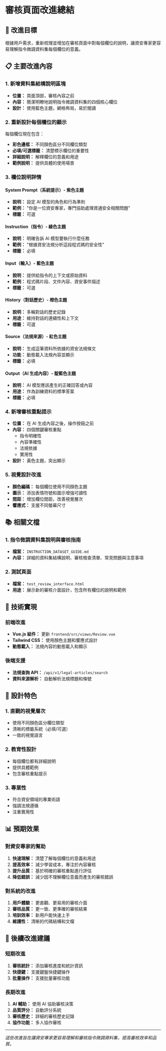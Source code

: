 # 審核頁面改進總結

## 🎯 改進目標

根據用戶需求，重新梳理並增加在審核頁面中對每個欄位的說明，讓資安專家更容易理解指令微調資料集每個欄位的意義。

## 📋 主要改進內容

### 1. 新增資料集結構說明區塊
- **位置：** 頁面頂部，審核內容之前
- **內容：** 簡潔明瞭地說明指令微調資料集的四個核心欄位
- **設計：** 使用藍色主題，網格佈局，易於閱讀

### 2. 重新設計每個欄位的顯示
每個欄位現在包含：
- **彩色邊框：** 不同顏色區分不同欄位類型
- **必填/可選標籤：** 清楚標示欄位的重要性
- **詳細說明：** 解釋欄位的意義和用途
- **範例說明：** 提供具體的使用場景

### 3. 欄位說明詳情

#### System Prompt（系統提示）- 紫色主題
- **說明：** 設定 AI 模型的角色和行為準則
- **範例：** "你是一位資安專家，專門協助處理資通安全相關問題"
- **標籤：** 可選

#### Instruction（指令）- 綠色主題
- **說明：** 明確告訴 AI 模型要執行什麼任務
- **範例：** "根據資安法規分析這段程式碼的安全性"
- **標籤：** 必填

#### Input（輸入）- 藍色主題
- **說明：** 提供給指令的上下文或原始資料
- **範例：** 程式碼片段、文件內容、資安事件描述
- **標籤：** 可選

#### History（對話歷史）- 橙色主題
- **說明：** 多輪對話的歷史記錄
- **用途：** 維持對話的連續性和上下文
- **標籤：** 可選

#### Source（法規來源）- 紅色主題
- **說明：** 生成這筆資料所依據的資安法規條文
- **功能：** 動態載入法規內容並顯示
- **標籤：** 必填

#### Output（AI 生成內容）- 靛藍色主題
- **說明：** AI 模型應該產生的正確回答或內容
- **用途：** 作為訓練資料的標準答案
- **標籤：** 必填

### 4. 新增審核重點提示
- **位置：** 在 AI 生成內容之後，操作按鈕之前
- **內容：** 四個關鍵審核重點
  - 指令明確性
  - 內容準確性
  - 法規依據
  - 實用性
- **設計：** 黃色主題，突出顯示

### 5. 視覺設計改進
- **顏色編碼：** 每個欄位使用不同顏色主題
- **圖示：** 添加表情符號和圖示增強可讀性
- **間距：** 增加欄位間距，改善視覺層次
- **響應式：** 支援不同螢幕尺寸

## 📚 相關文檔

### 1. 指令微調資料集說明與審核指南
- **檔案：** `INSTRUCTION_DATASET_GUIDE.md`
- **內容：** 詳細的資料集結構說明、審核檢查清單、常見問題與注意事項

### 2. 測試頁面
- **檔案：** `test_review_interface.html`
- **用途：** 展示新的審核介面設計，包含所有欄位的說明和範例

## 🔧 技術實現

### 前端改進
- **Vue.js 組件：** 更新 `frontend/src/views/Review.vue`
- **Tailwind CSS：** 使用顏色主題和響應式設計
- **動態載入：** 法規內容的動態載入和顯示

### 後端支援
- **法規查詢 API：** `/api/v1/legal-articles/search`
- **資料來源解析：** 自動解析法規標題和條號

## 🎨 設計特色

### 1. 直觀的視覺層次
- 使用不同顏色區分欄位類型
- 清晰的標籤系統（必填/可選）
- 一致的視覺語言

### 2. 教育性設計
- 每個欄位都有詳細說明
- 提供具體範例
- 包含審核重點提示

### 3. 專業性
- 符合資安領域的專業術語
- 強調法規遵循
- 注重實用性

## 📊 預期效果

### 對資安專家的幫助
1. **快速理解：** 清楚了解每個欄位的意義和用途
2. **提高效率：** 減少學習成本，專注於內容審核
3. **提升品質：** 基於明確的審核重點進行評估
4. **降低錯誤：** 減少因不理解欄位意義而產生的審核錯誤

### 對系統的改進
1. **用戶體驗：** 更直觀、更易用的審核介面
2. **審核品質：** 更一致、更準確的審核結果
3. **培訓效率：** 新用戶能快速上手
4. **維護性：** 清晰的代碼結構和文檔

## 🚀 後續改進建議

### 短期改進
1. **審核統計：** 添加審核進度和統計資訊
2. **快捷鍵：** 支援鍵盤快捷鍵操作
3. **批量操作：** 支援批量審核功能

### 長期改進
1. **AI 輔助：** 使用 AI 協助審核決策
2. **品質評分：** 自動評分系統
3. **審核歷史：** 詳細的審核歷史記錄
4. **協作功能：** 多人協作審核

---

*這些改進旨在讓資安專家更容易理解和審核指令微調資料集，提高審核效率和品質。* 